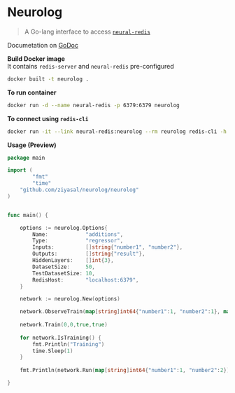Neurolog
================
> A Go-lang interface to access [`neural-redis`](https://github.com/antirez/neural-redis)

Documetation on [GoDoc](https://godoc.org/github.com/ziyasal/neurolog/neurolog)

**Build Docker image**  
It contains `redis-server` and `neural-redis` pre-configured

```sh
docker built -t neurolog .
```

**To run container**
```sh
docker run -d --name neural-redis -p 6379:6379 neurolog
```

**To connect using `redis-cli`**
```sh
docker run -it --link neural-redis:neurolog --rm reurolog redis-cli -h neurolog -p 6379
```

**Usage (Preview)**

```go
package main

import (
        "fmt"
        "time"
	"github.com/ziyasal/neurolog/neurolog"
)


func main() {

	options := neurolog.Options{
		Name:            "additions",
		Type:            "regressor",
		Inputs:          []string{"number1", "number2"},
		Outputs:         []string{"result"},
		HiddenLayers:    []int{3},
		DatasetSize:     50,
		TestDatasetSize: 10,
		RedisHost:       "localhost:6379",
	}

	network := neurolog.New(options)

    network.ObserveTrain(map[string]int64{"number1":1, "number2":1}, map[string]int64{"result":2})
    
    network.Train(0,0,true,true)
    
    for network.IsTraining() {
        fmt.Println("Training")
        time.Sleep(1)
    }
    
    fmt.Println(network.Run(map[string]int64{"number1":1, "number2":2}))

}


```

